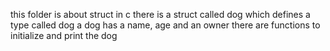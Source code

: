 this folder is about struct in c
there is a struct called dog which defines a type called dog
a dog has a name, age and an owner
there are functions to initialize and print the dog
